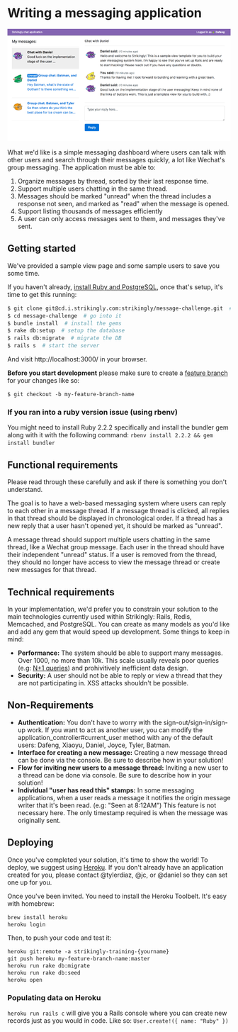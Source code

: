 # Writing a messaging application

![what it should look like](./public/screenshot.png)

What we'd like is a simple messaging dashboard where users can talk with other users and search through their messages quickly, a lot like Wechat's group messaging. The application must be able to:

1. Organize messages by thread, sorted by their last response time.
2. Support multiple users chatting in the same thread.
3. Messages should be marked "unread" when the thread includes a response not seen, and marked as "read" when the message is opened.
4. Support listing thousands of messages efficiently
5. A user can only access messages sent to them, and messages they've sent.

## Getting started

We've provided a sample view page and some sample users to save you some time. 

If you haven't already, [install Ruby and PostgreSQL](https://gorails.com/setup/osx/10.12-sierra), once that's setup, it's time to get this running:
```bash
$ git clone git@cd.i.strikingly.com:strikingly/message-challenge.git  # clone the repository
$ cd message-challenge  # go into it
$ bundle install  # install the gems
$ rake db:setup  # setup the database
$ rails db:migrate  # migrate the DB
$ rails s  # start the server
```

And visit http://localhost:3000/ in your browser.

**Before you start development** please make sure to create a [feature branch](https://martinfowler.com/bliki/FeatureBranch.html) for your changes like so:

```
$ git checkout -b my-feature-branch-name
```

### If you ran into a ruby version issue (using rbenv)

You might need to install Ruby 2.2.2 specifically and install the bundler gem along with it with the following command: `rbenv install 2.2.2 && gem install bundler`

## Functional requirements

Please read through these carefully and ask if there is something you don't understand.

The goal is to have a web-based messaging system where users can reply to each other in a message thread. If a message thread is clicked, all replies in that thread should be displayed in chronological order. If a thread has a new reply that a user hasn't opened yet, it should be marked as "unread".

A message thread should support multiple users chatting in the same thread, like a Wechat group message. Each user in the thread should have their independent "unread" status. If a user is removed from the thread, they should no longer have access to view the message thread or create new messages for that thread.

## Technical requirements

In your implementation, we'd prefer you to constrain your solution to the main technologies currently used within Strikingly: Rails, Redis, Memcached, and PostgreSQL. You can create as many models as you'd like and add any gem that would speed up development. Some things to keep in mind:

- **Performance:** The system should be able to support many messages. Over 1000, no more than 10k. This scale usually reveals poor queries (e.g: [N+1 queries](http://guides.rubyonrails.org/active_record_querying.html#eager-loading-associations)) and prohivitively inefficient data design.
- **Security:** A user should not be able to reply or view a thread that they are not participating in. XSS attacks shouldn't be possible.

## Non-Requirements

- **Authentication:** You don't have to worry with the sign-out/sign-in/sign-up work. If you want to act as another user, you can modify the application_controller#current_user method with any of the default users: Dafeng, Xiaoyu, Daniel, Joyce, Tyler, Batman.
- **Interface for creating a new message:** Creating a new message thread can be done via the console. Be sure to describe how in your solution!
- **Flow for inviting new users to a message thread:** Inviting a new user to a thread can be done via console. Be sure to describe how in your solution!
- **Individual "user has read this" stamps:** In some messaging applications, when a user reads a message it notifies the origin message writer that it's been read. (e.g: "Seen at 8:12AM") This feature is not necessary here. The only timestamp required is when the message was originally sent.

## Deploying

Once you've completed your solution, it's time to show the world! To deploy, we suggest using [Heroku](heroku.com). If you don't already have an application created for you, please contact @tylerdiaz, @jc, or @daniel so they can set one up for you.

Once you've been invited. You need to install the Heroku Toolbelt. It's easy with homebrew:

```
brew install heroku
heroku login
```

Then, to push your code and test it:
```
heroku git:remote -a strikingly-training-{yourname}
git push heroku my-feature-branch-name:master
heroku run rake db:migrate
heroku run rake db:seed
heroku open
```

### Populating data on Heroku

`heroku run rails c` will give you a Rails console where you can create new records just as you would in code. Like so: `User.create!({ name: "Ruby" })`

